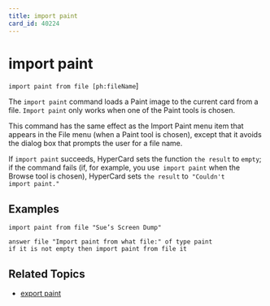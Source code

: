 ```yaml
---
title: import paint
card_id: 40224
---
```


# import paint

<code>import paint from file [ph:fileName</code>]

The <code>import paint</code> command loads a Paint image to the current card from a file. <code>Import paint</code> only works when one of the Paint tools is chosen.

This command has the same effect as the Import Paint menu item that appears in the File menu (when a Paint tool is chosen), except that it avoids the dialog box that prompts the user for a file name. 

If <code>import paint</code> succeeds, HyperCard sets the function <code>the result</code> to <code>empty</code>; if the command fails (if, for example, you use<code> import paint</code> when the Browse tool is chosen), HyperCard sets <code>the result</code> to<code> "Couldn't import paint."</code> 


## Examples

```
import paint from file "Sue’s Screen Dump"

answer file "Import paint from what file:" of type paint
if it is not empty then import paint from file it
```

## Related Topics

* [export paint](/HyperTalkReference/commands/export-paint)
